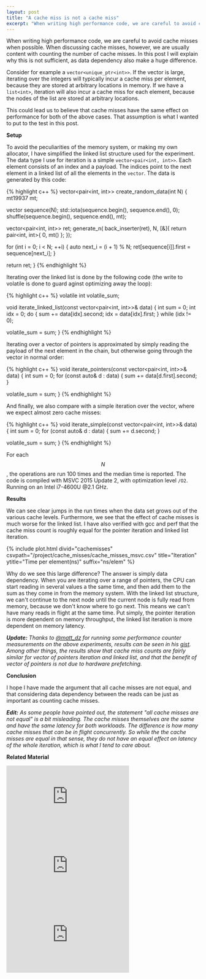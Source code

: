 ```yaml
---
layout: post
title: "A cache miss is not a cache miss"
excerpt: "When writing high performance code, we are careful to avoid cache misses when possible. When discussing cache misses, however, we are usually content with counting the number of cache misses. In this post I will explain why this is not sufficient, as data dependency also make a huge difference."
---
```


When writing high performance code, we are careful to avoid cache misses when possible. When discussing cache misses, however, we are usually content with counting the number of cache misses. In this post I will explain why this is not sufficient, as data dependency also make a huge difference.

Consider for example a <code>vector&lt;unique_ptr&lt;int&gt;&gt;</code>. If the vector is large, iterating over the integers will typically incur a cache miss per element, because they are stored at arbitrary locations in memory. If we have a <code>list&lt;int&gt;</code>, iteration will also incur a cache miss for each element, because the nodes of the list are stored at arbitrary locations.

This could lead us to believe that cache misses have the same effect on performance for both of the above cases. That assumption is what I wanted to put to the test in this post.

**Setup**

To avoid the peculiarities of the memory system, or making my own allocator, I have simplified the linked list structure used for the experiment. The data type I use for iteration is a simple <code>vector&lt;pair&lt;int, int&gt;&gt;</code>. Each element consists of an index and a payload. The indices point to the next element in a linked list of all the elements in the <code>vector</code>. The data is generated by this code:

{% highlight c++ %}
vector<pair<int, int>> create_random_data(int N) {
  mt19937 mt;

  vector<int> sequence(N);
  std::iota(sequence.begin(), sequence.end(), 0);
  shuffle(sequence.begin(), sequence.end(), mt);

  vector<pair<int, int>> ret;
  generate_n(
	back_inserter(ret), 
	N, 
	[&]{ return pair<int, int>{ 0, mt() }; });

  for (int i = 0; i < N; ++i) {
    auto next_i = (i + 1) % N;
    ret[sequence[i]].first = sequence[next_i];
  }

  return ret;
}
{% endhighlight %}

Iterating over the linked list is done by the following code (the write to volatile is done to guard aginst optimizing away the loop):

{% highlight c++ %}
volatile int volatile_sum;

void iterate_linked_list(const vector<pair<int, int>>& data) {
  int sum = 0;
  int idx = 0;
  do {
    sum += data[idx].second;
    idx = data[idx].first;
  } while (idx != 0);

  volatile_sum = sum;
}
{% endhighlight %}

Iterating over a vector of pointers is approximated by simply reading the payload of the next element in the chain, but otherwise going through the vector in normal order:

{% highlight c++ %}
void iterate_pointers(const vector<pair<int, int>>& data) {
  int sum = 0;
  for (const auto& d : data) {
    sum += data[d.first].second;
  }

  volatile_sum = sum;
}
{% endhighlight %}

And finally, we also compare with a simple iteration over the vector, where we expect almost zero cache misses:

{% highlight c++ %}
void iterate_simple(const vector<pair<int, int>>& data) {
  int sum = 0;
  for (const auto& d : data) {
    sum += d.second;
  }

  volatile_sum = sum;
}
{% endhighlight %}

For each $$N$$, the operations are run 100 times and the median time is reported. The code is compiled with MSVC 2015 Update 2, with optimization level <code>/O2</code>. Running on an Intel i7-4600U @2.1 GHz.

**Results**

We can see clear jumps in the run times when the data set grows out of the various cache levels. Furthermore, we see that the effect of cache misses is much worse for the linked list. I have also verified with gcc and perf that the cache miss count is roughly equal for the pointer iteration and linked list iteration.

{% include plot.html divid="cachemisses" csvpath="/project/cache_misses/cache_misses_msvc.csv" title="Iteration" ytitle="Time per element(ns)" suffix="ns/elem" %}

Why do we see this large difference? The answer is simply data dependency. When you are iterating over a range of pointers, the CPU can start reading in several values a the same time, and then add them to the sum as they come in from the memory system. With the linked list structure, we can't continue to the next node until the current node is fully read from memory, because we don't know where to go next. This means we can't have many reads in flight at the same time. Put simply, the pointer iteration is more dependent on memory throughput, the linked list iteration is more dependent on memory latency.

<i>**Update:** Thanks to [@matt_dz](https://twitter.com/matt_dz) for running some performance counter measurements on the above experiments, results can be seen in his [gist](https://gist.github.com/MattPD/06e293fb935eaf67ee9c301e70db6975). Among other things, the results show that cache miss counts are fairly similar for vector of pointers iteration and linked list, and that the benefit of vector of pointers is not due to hardware prefetching.</i>

**Conclusion**

I hope I have made the argument that all cache misses are not equal, and that considering data dependency between the reads can be just as important as counting cache misses.

<i>**Edit:** As some people have pointed out, the statement "all cache misses are not equal" is a bit misleading. The cache misses themselves are the same and have the same latency for both workloads. The difference is how many cache misses that can be in flight concurrently. So while the the cache misses are equal in that sense, they do not have an equal effect on latency of the whole iteration, which is what I tend to care about.</i>

**Related Material**
<iframe width="320" height="180" src="https://www.youtube.com/embed/YQs6IC-vgmo" frameborder="0" allowfullscreen></iframe>
<iframe width="320" height="180" src="https://www.youtube.com/embed/rX0ItVEVjHc" frameborder="0" allowfullscreen></iframe>
<iframe width="320" height="180" src="https://www.youtube.com/embed/WDIkqP4JbkE" frameborder="0" allowfullscreen></iframe>